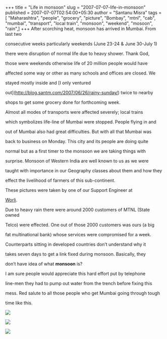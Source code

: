 +++
title = "Life in monsoon"
slug = "2007-07-07-life-in-monsoon"
published = 2007-07-07T02:54:00+05:30
author = "Santanu Misra"
tags = [ "Maharashtra", "people", "grocery", "picture", "Bombay", "mtnl", "cab", "mumbai", "transport", "local train", "monsoon", "weekend", "mosoon", "rain",]
+++
After scorching heat, monsoon has arrived in Mumbai. From last two
consecutive weeks particularly weekends (June 23-24 & June 30-July 1)
there were disruption of normal life due to heavy shower. Thank God,
those were weekends otherwise life of 20 million people would have
affected some way or other as many schools and offices are closed. We
stayed mostly inside and [I only ventured
out](http://blog.santm.com/2007/06/26/rainy-sunday/) twice to nearby
shops to get some grocery done for forthcoming week.

Almost all modes of transports were affected severely; local trains
which symbolizes life-line of Mumbai were stopped. People flying in and
out of Mumbai also had great difficulties. But with all that Mumbai was
back to business on Monday. This city and its people are doing quite
normal but as a first timer to the monsoon we are taking things with
surprise. Monsoon of Western India are well known to us as we were
taught with importance in our Geography classes about them and how they
effect the livelihood of farmers of this sub-continent.

These pictures were taken by one of our Support Engineer at
[Worli](http://maps.google.com/maps?f=q&hl=en&geocode=&q=Mumbai,+Maharashtra,+India&ie=UTF8&ll=18.99611,72.823906&spn=0.017936,0.026522&z=15&om=1).
Due to heavy rain there were around 2000 customers of MTNL (State owned
Telco) were effected. One out of those 2000 customers was ours (a big
fat multinational bank) whose services were compromised for a week.
Counterparts sitting in developed countries don’t understand why it
takes seven days to get a link fixed during monsoon. Basically, they
don’t have idea of what **monsoon** is?

I am sure people would appreciate this hard effort put by telephone
line-men they had to pump out water from the trench before fixing this
mess. Red salute to all those people who get Mumbai going through tough
time like this.

[](http://blog.santm.com/image_article/mtnl-rain1-big.jpg "Technicians working")![](../images/2007-07-07-life-in-monsoon-mtnl-rain1.jpg)

[](http://blog.santm.com/image_article/mtnl-rain2-big.jpg "Technicians working")![](../images/2007-07-07-life-in-monsoon-mtnl-rain2.jpg)

[](http://blog.santm.com/image_article/mtnl-rain3-big.jpg "Telephone cables")![](../images/2007-07-07-life-in-monsoon-mtnl-rain3.jpg)
